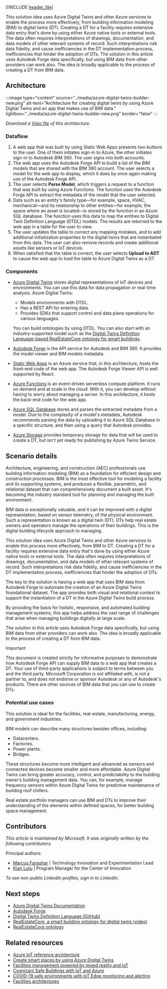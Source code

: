 <!-- # Azure Digital Twins Builder -->

[!INCLUDE [header_file](../../../includes/sol-idea-header.md)]

This solution idea uses Azure Digital Twins and other Azure services to enable the process more effectively, from building information modeling (BIM) to digital twins (DT). Creating a DT for a facility requires extensive data entry that's done by using either Azure native tools or external tools. The data often requires interpretations of drawings, documentation, and data models of other relevant systems of record. Such interpretations risk data fidelity, and cause inefficiencies in the DT implementation process, inefficiencies that hinder the adoption of DTs. The solution in this article uses Autodesk Forge data specifically, but using BIM data from other providers can work also. The idea is broadly applicable to the process of creating a DT from BIM data.

## Architecture

:::image type="content" source="../media/azure-digital-twins-builder-new.png" alt-text="Architecture for creating digital twins by using Azure Digital Twins and an app that makes use of BIM data." lightbox="../media/azure-digital-twins-builder-new.png" border="false" :::

*Download a [Visio file](https://arch-center.azureedge.net/azure-digital-twins-builder.vsdx) of this architecture.*

### Dataflow

1. A web app that was built by using Static Web Apps presents two buttons to the user. One of them initiates sign-in to Azure, the other initiates sign-in to Autodesk BIM 360. The user signs into both accounts.
1. The web app uses the Autodesk Forge API to build a list of the BIM models that are shared with the BIM 360 account. The user selects a model for the web app to display, which it does by once again making use of the Autodesk Forge API.
1. The user selects **Parse Model**, which triggers a request to a function that was built by using Azure Functions. The function uses the Autodesk Forge API to extract the metadata of the model that the user selected.
1. Data such as an entity's family type—for example, space, HVAC, mechanical—and its relationship to other entities—for example, the space where an asset is located—is stored by the function in an Azure SQL database. The function uses this data to map the entities to Digital Twin Definition Language (DTDL) models. The results are returned to the web app in a table for the user to view.
1. The user updates the table to correct any mapping mistakes, and to add additional initialization properties to the digital twins that are instantiated from this data. The user can also remove records and create additional assets like sensors or IoT devices.
1. When satisfied that the table is correct, the user selects **Upload to ADT** to cause the web app to load the table to Azure Digital Twins as a DT.

### Components

- [Azure Digital Twins](https://azure.microsoft.com/services/digital-twins) stores digital representations of IoT devices and environments. You can use this data for data propagation or real-time analysis. Azure Digital Twins:

  - Models environments with DTDL.
  - Has a REST API for entering data.
  - Provides SDKs that support control and data plane operations for various languages.

  You can build ontologies by using DTDL. You can also start with an industry-supported model such as the [Digital Twins Definition Language-based RealEstateCore ontology for smart buildings](https://github.com/azure/opendigitaltwins-building).
- [Autodesk Forge](https://forge.autodesk.com) is the API service for Autodesk and BIM 360. It provides the model viewer and BIM models metadata.
- [Static Web Apps](https://azure.microsoft.com/services/app-service/static) is an Azure service that, in this architecture, hosts the front-end code of the web app. The Autodesk Forge Viewer API is well supported by React.
- [Azure Functions](https://azure.microsoft.com/services/functions/#overview) is an event-driven serverless compute platform. It runs on demand and at scale in the cloud. With it, you can develop without having to worry about managing a server. In this architecture, it hosts the back-end code for the web app.
- [Azure SQL Database](https://azure.microsoft.com/products/azure-sql/database/#overview) stores and parses the extracted metadata from a model. Due to the complexity of a model's metadata, Autodesk recommends parsing the data by uploading it to Azure SQL Database in a specific structure, and then using a query that Autodesk provides.
- [Azure Storage](https://azure.microsoft.com/product-categories/storage) provides temporary storage for data that will be used to create a DT, but isn't yet ready for publishing by Azure Twins Service.

## Scenario details

Architecture, engineering, and construction (AEC) professionals use building information modeling (BIM) as a foundation for efficient design and construction processes. BIM is the most effective tool for modeling a facility and its supporting systems, and produces a flexible, parametric, and relational dataset that can comprehensively document a built asset. It's becoming the industry standard tool for planning and managing the built environment.

BIM data is exceptionally valuable, and it can be improved with a digital representation, based on sensor telemetry, of the physical environment. Such a representation is known as a digital twin (DT). DTs help real estate owners and operators manage the operations of their buildings. This is the digital building lifecycle approach to managing.

This solution idea uses Azure Digital Twins and other Azure services to enable this process more effectively, from BIM to DT. Creating a DT for a facility requires extensive data entry that's done by using either Azure native tools or external tools. The data often requires interpretations of drawings, documentation, and data models of other relevant systems of record. Such interpretations risk data fidelity, and cause inefficiencies in the DT implementation process, inefficiencies that hinder the adoption of DTs.

The key to the solution is having a web app that uses BIM data from Autodesk Forge to automate the creation of an Azure Digital Twins foundational dataset. The app provides both visual and relational context to support the instantiation of a DT in the Azure Digital Twins build process.

By providing the basis for holistic, responsive, and automated building management systems, this app helps address the vast range of challenges that arise when managing buildings digitally at large scale.

The solution in this article uses Autodesk Forge data specifically, but using BIM data from other providers can work also. The idea is broadly applicable to the process of creating a DT from BIM data.

> [!Important]
> This document is created strictly for informative purposes to demonstrate how Autodesk Forge API can supply BIM data to a web app that creates a DT. Your use of third-party applications is subject to terms between you and the third party. Microsoft Corporation is not affiliated with, is not a partner to, and does not endorse or sponsor Autodesk or any of Autodesk's products. There are other sources of BIM data that you can use to create DTs.

### Potential use cases

This solution is ideal for the facilities, real-estate, manufacturing, energy, and government industries. 

BIM models can describe many structures besides offices, including:

- Datacenters.
- Factories.
- Power plants.
- Bridges.

These structures become more intelligent and advanced as sensors and connected devices become smaller and more affordable. Azure Digital Twins can bring greater accuracy, control, and predictability to the building owner’s building management data. You can, for example, manage frequency sensors within Azure Digital Twins for predictive maintenance of building roof chillers.

Real estate portfolio managers can use BIM and DTs to improve their understanding of the elements within defined spaces, for better building space management.

## Contributors

*This article is maintained by Microsoft. It was originally written by the following contributors.*

Principal authors:

- [Marcus Farquhar](https://www.linkedin.com/in/marcusfarquhar) | Technology Innovation and Experimentation Lead
- [Kian Lutu](https://www.linkedin.com/in/kianlutu) | Program Manager for the Center of Innovation

*To see non-public LinkedIn profiles, sign in to LinkedIn.*

## Next steps

- [Azure Digital Twins Documentation](/azure/digital-twins)
- [Autodesk Forge](https://forge.autodesk.com/developer/documentation)
- [Digital Twins Definition Language (GitHub)](https://github.com/azure/opendigitaltwins-dtdl)
- [RealEstateCore, a smart building ontology for digital twins (video)](/shows/internet-of-things-show/realestatecore-a-smart-building-ontology-for-digital-twins)
- [RealEstateCore ontology](https://github.com/Azure/opendigitaltwins-building)

## Related resources

- [Azure IoT reference architecture](/azure/architecture/reference-architectures/iot)
- [Create smart places by using Azure Digital Twins](../../example-scenario/iot/smart-places.yml)
- [Facilities management powered by mixed reality and IoT](facilities-management-powered-by-mixed-reality-and-iot.yml)
- [Cognizant Safe Buildings with IoT and Azure](safe-buildings.yml)
- [COVID-19 safe environments with IoT Edge monitoring and alerting](cctv-iot-edge-for-covid-19-safe-environment-and-mask-detection.yml)
- [Facilities architectures](../../browse/index.yml?terms=facilities)
